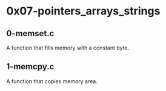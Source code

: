 # 0x07-pointers_arrays_strings
## 0-memset.c
A function that fills memory with a constant byte.
## 1-memcpy.c
A function that copies memory area.

